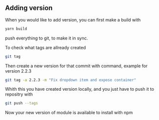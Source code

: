 ## Adding version

When you would like to add version, you can first make a build with

```bash
yarn build
```

push everything to git, to make it in sync.

To check what tags are allready created

```bash
git tag
```

Then create a new version for that commit with command, example for version 2.2.3

```bash
git tag -a 2.2.3 -m "Fix dropdown item and expose container"
```

Whith this you have created version locally, and you just have to push it to repositry with

```bash
git push --tags
```

Now your new version of module is available to install with npm
